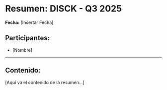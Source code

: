 # Resumen: DISCK - Q3 2025

**Fecha:** [Insertar Fecha]

## Participantes:
* [Nombre]

---

## Contenido:

[Aquí va el contenido de la resumen...]